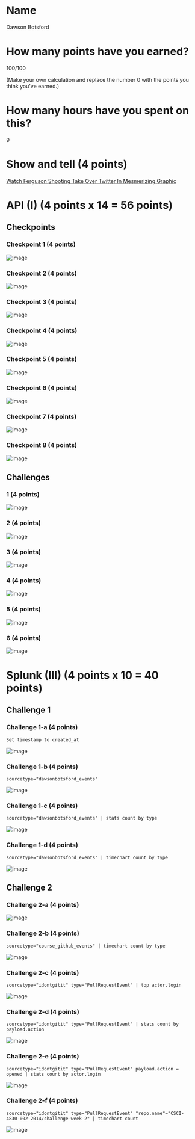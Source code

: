 # Name

Dawson Botsford

# How many points have you earned?

100/100

(Make your own calculation and replace the number 0 with the points you think you've earned.)

# How many hours have you spent on this?

9

# Show and tell (4 points)

[Watch Ferguson Shooting Take Over Twitter In Mesmerizing Graphic](http://www.huffingtonpost.com/2014/08/15/ferguson-twitter_n_5681720.html)

# API (I) (4 points x 14 = 56 points)

## Checkpoints

### Checkpoint 1 (4 points)

![image](http://i.imgur.com/1TaUqmN.png)

### Checkpoint 2 (4 points)

![image](image.png?raw=true)

### Checkpoint 3 (4 points)

![image](http://i.imgur.com/klnXpiJ.png)

### Checkpoint 4 (4 points)

![image](http://i.imgur.com/dRfY6F1.png)

### Checkpoint 5 (4 points)

![image](http://i.imgur.com/gOwpZf1.png)

### Checkpoint 6 (4 points)

![image](http://i.imgur.com/AVNxxlx.png)

### Checkpoint 7 (4 points)

![image](http://i.imgur.com/ABytZ1Y.png)

### Checkpoint 8 (4 points)

![image](http://i.imgur.com/ecNbRHF.png)

## Challenges

### 1 (4 points)

![image](http://i.imgur.com/TcWNZ9w.png)

### 2 (4 points)

![image](http://i.imgur.com/z2PhtNA.png)

### 3 (4 points)

![image](http://i.imgur.com/MR0F78t.png)

### 4 (4 points)

![image](http://i.imgur.com/tlZnbZ9.png)

### 5 (4 points)

![image](http://i.imgur.com/zQtnHbV.png)

### 6 (4 points)

![image](http://i.imgur.com/pvsJCzB.png)



# Splunk (III) (4 points x 10 = 40 points)

## Challenge 1

### Challenge 1-a (4 points)
```
Set timestamp to created_at
```
![image](http://i.imgur.com/9g08Ldj.png)

### Challenge 1-b (4 points)
```
sourcetype="dawsonbotsford_events" 
```
![image](http://i.imgur.com/8IdkRZ6.png)

### Challenge 1-c (4 points)
```
sourcetype="dawsonbotsford_events" | stats count by type
```
![image](http://i.imgur.com/ABhdI8v.png)

### Challenge 1-d (4 points)
```
sourcetype="dawsonbotsford_events" | timechart count by type
```
![image](http://i.imgur.com/xioUTcR.png)

## Challenge 2

### Challenge 2-a (4 points)
![image](http://i.imgur.com/VcpL5Mk.png)

### Challenge 2-b (4 points)
```
sourcetype="course_github_events" | timechart count by type
```
![image](http://i.imgur.com/w9ECuZl.png)

### Challenge 2-c (4 points)
```
sourcetype="idontgitit" type="PullRequestEvent" | top actor.login
```
![image](http://i.imgur.com/KesPDB1.png)

### Challenge 2-d (4 points)
```
sourcetype="idontgitit" type="PullRequestEvent" | stats count by payload.action
```
![image](http://i.imgur.com/32cqa6x.png)

### Challenge 2-e (4 points)
```
sourcetype="idontgitit" type="PullRequestEvent" payload.action = opened | stats count by actor.login
```
![image](http://i.imgur.com/NUmiurK.png)

### Challenge 2-f (4 points)
```
sourcetype="idontgitit" type="PullRequestEvent" "repo.name"="CSCI-4830-002-2014/challenge-week-2" | timechart count
```
![image](http://i.imgur.com/xlkxkj3.png)
